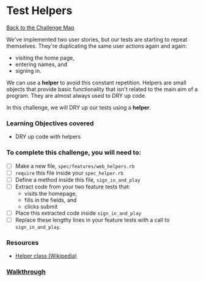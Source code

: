 # Test Helpers

[Back to the Challenge Map](README.md)

We've implemented two user stories, but our tests are starting to repeat themselves. They're duplicating the same user actions again and again:

- visiting the home page,
- entering names, and
- signing in.

We can use a **helper** to avoid this constant repetition. Helpers are small objects that provide basic functionality that isn't related to the main aim of a program. They are almost always used to DRY up code.

In this challenge, we will DRY up our tests using a **helper**.

### Learning Objectives covered
- DRY up code with helpers

### To complete this challenge, you will need to:

- [ ] Make a new file, `spec/features/web_helpers.rb`
- [ ] `require` this file inside your `spec_helper.rb`
- [ ] Define a method inside this file, `sign_in_and_play`
- [ ] Extract code from your two feature tests that:
  - visits the homepage,
  - fills in the fields, and
  - clicks submit
- [ ] Place this extracted code inside `sign_in_and_play`
- [ ] Replace these lengthy lines in your feature tests with a call to `sign_in_and_play`.

### Resources

- [Helper class (Wikipedia)](https://en.wikipedia.org/wiki/Helper_class)

### [Walkthrough](walkthroughs/test_helpers.md)
